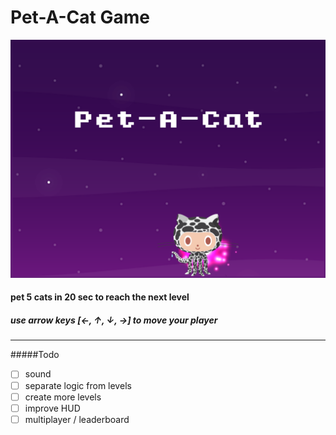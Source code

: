   # Pet-A-Cat Game

  ![alt screenshot](public/assets/web/screenshot.png)
  #### pet 5 cats in 20 sec to reach the next level
  ##### use arrow keys [←, ↑, ↓, →] to move your player



---
#####Todo
- [ ] sound
- [ ] separate logic from levels
- [ ] create more levels
- [ ] improve HUD
- [ ] multiplayer / leaderboard